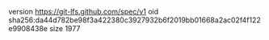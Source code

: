 version https://git-lfs.github.com/spec/v1
oid sha256:da44d782be98f3a422380c3927932b6f2019bb01668a2ac02f4f122e9908438e
size 1977
